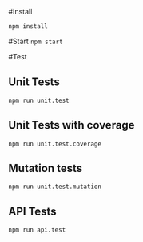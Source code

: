 #Install

`npm install`

#Start
`npm start`

#Test

## Unit Tests
`npm run unit.test`
## Unit Tests with coverage
`npm run unit.test.coverage`
## Mutation tests
`npm run unit.test.mutation`
## API Tests
`npm run api.test`
